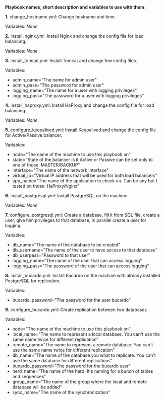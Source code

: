 **Playbook names, short description and variables to use with them:**

**1.** change_hostname.yml: Change hostname and time. 

Variables: *None*

**2.** install_nginx.yml: Install Nginx and change the config file for load balancing.

Variables: *None*

**3.** install_tomcat.yml: Install Tomcat and change few config files. 

Variables: 

- admin_name="The name for admin user" 
- admin_pass="The password for admin user"
- logging_name="The name for a user with logging privileges"
- logging_pass="The password for a user with logging privileges"

**4.** install_haproxy.yml: Install HaProxy and change the config file for load balancing.

Variables: *None*

**5.** configure_keepalived.yml: Install Keepalived and change the config file for Active/Passive balancer.

Variables:

- node="The name of the machine to use this playbook on"
- state="State of the balancer is it Active or Passive can be set only to one of those: MASTER/BACKUP"
- interface="The name of the network interface"
- virtual_ip="Virtual IP address that will be used for both load balancers"
- app_name="The name of the application to check on. Can be any but I tested on those: HaProxy/Nginx"

**6.** install_postgresql.yml: Install PostgreSQL on the machine.

Variables: *None*

**7.** configure_postgresql.yml: Create a  database, fill it from SQL file, create a user, give him privileges to that database, in parallel create a user for logging.

Variables:

- db_name="The name of the database to be created"
- db_username="The name of the user to have access to that database"
- db_userpass="Password to that user"
- logging_name="The name of the user that can access logging"
- logging_pass="The password of the user that can access logging"

**8.** install_bucardo.yml: Install Bucardo on the machine with already installed PostgreSQL for replication.

Variables:

- bucardo_password="The password for the user bucardo"

**9.** configure_bucardo.yml: Create replication between two databases

Variables:

- node="The name of the machine to use this playbook on"
- local_name="The name to represent a local database. You can't use the same name twice for different replication"
- remote_name="The name to represent a remote database. You can't use the same name twice for different replication"
- db_name="The name of the database you what to replicate. You can't use the same database for different replications"
- bucardo_password="The password for the bucardo user"
- herd_name="The name of the herd. It's naming for a bunch of tables and sequences"
- group_name="The name of the group where the  local and remote database will be added"
- sync_name="The name of the synchronization"
